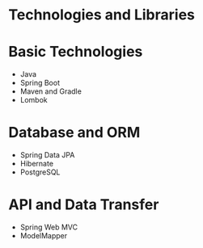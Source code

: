 # Technologies and Libraries
# Basic Technologies
* Java
* Spring Boot
* Maven and Gradle
* Lombok

# Database and ORM
* Spring Data JPA
* Hibernate
* PostgreSQL

# API and Data Transfer
* Spring Web MVC
* ModelMapper

